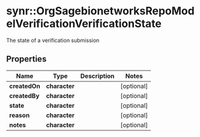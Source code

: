# synr::OrgSagebionetworksRepoModelVerificationVerificationState

The state of a verification submission

## Properties
Name | Type | Description | Notes
------------ | ------------- | ------------- | -------------
**createdOn** | **character** |  | [optional] 
**createdBy** | **character** |  | [optional] 
**state** | **character** |  | [optional] 
**reason** | **character** |  | [optional] 
**notes** | **character** |  | [optional] 


